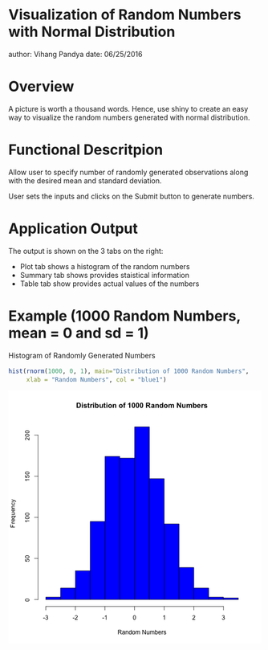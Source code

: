 Visualization of Random Numbers with Normal Distribution
========================================================
author: Vihang Pandya
date: 06/25/2016

Overview
========================================================
A picture is worth a thousand words. Hence, use shiny to 
create an easy way to visualize the random numbers 
generated with normal distribution.

Functional Descritpion
========================================================
Allow user to specify number of randomly generated 
observations along with the desired mean and standard
deviation.

User sets the inputs and clicks on the Submit button
to generate numbers.

Application Output
========================================================
The output is shown on the 3 tabs on the right:
 - Plot tab shows a histogram of the random numbers
 - Summary tab shows provides staistical information
 - Table tab show provides actual values of the numbers
 
Example (1000 Random Numbers, mean = 0 and sd = 1)
========================================================
Histogram of Randomly Generated Numbers

```r
hist(rnorm(1000, 0, 1), main="Distribution of 1000 Random Numbers",
     xlab = "Random Numbers", col = "blue1")
```

![plot of chunk unnamed-chunk-1](visualnrn-figure/unnamed-chunk-1-1.png)
